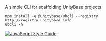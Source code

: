 A simple CLI for scaffolding UnityBase projects

	npm install -g @unitybase/ubcli --registry http://registry.unitybase.info
	ubcli -h



[![JavaScript Style Guide](https://img.shields.io/badge/code%20style-standard-brightgreen.svg)](http://standardjs.com/)

 